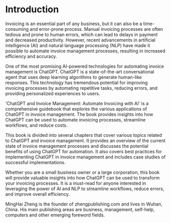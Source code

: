 # Introduction

Invoicing is an essential part of any business, but it can also be a time-consuming and error-prone process. Manual invoicing processes are often tedious and prone to human errors, which can lead to delays in payment and decreased productivity. However, recent advancements in artificial intelligence (AI) and natural language processing (NLP) have made it possible to automate invoice management processes, resulting in increased efficiency and accuracy.

One of the most promising AI-powered technologies for automating invoice management is ChatGPT. ChatGPT is a state-of-the-art conversational agent that uses deep learning algorithms to generate human-like responses. This technology has tremendous potential for improving invoicing processes by automating repetitive tasks, reducing errors, and providing personalized experiences to users.

'ChatGPT and Invoice Management: Automate Invoicing with AI' is a comprehensive guidebook that explores the various applications of ChatGPT in invoice management. The book provides insights into how ChatGPT can be used to automate invoicing processes, streamline workflows, and reduce costs.

This book is divided into several chapters that cover various topics related to ChatGPT and invoice management. It provides an overview of the current state of invoice management processes and discusses the potential benefits of using ChatGPT for automation. It also covers best practices for implementing ChatGPT in invoice management and includes case studies of successful implementations.

Whether you are a small business owner or a large corporation, this book will provide valuable insights into how ChatGPT can be used to transform your invoicing processes. It is a must-read for anyone interested in leveraging the power of AI and NLP to streamline workflows, reduce errors, and improve overall efficiency.

MingHai Zheng is the founder of zhengpublishing.com and lives in Wuhan, China. His main publishing areas are business, management, self-help, computers and other emerging foreword fields.
